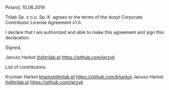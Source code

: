 Poland, 10.06.2019

Trilab Sp. z o.o. Sp. K. agrees to the terms of the dosyt Corporate Contributor License
Agreement v1.0.

I declare that I am authorized and able to make this agreement and sign this
declaration.

Signed,

Janusz Harkot jh@trilab.pl https://github.com/jerzyk

List of contributors:

Krystian Harkot kharkot@trilab.pl https://github.com/kharkot
Janusz Harkot jh@trilab.pl https://github.com/jerzyk

